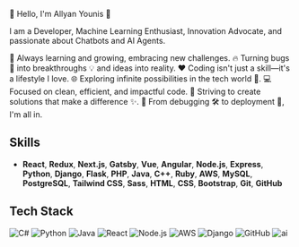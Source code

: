 🚀 Hello, I'm Allyan Younis 👋

I am a Developer, Machine Learning Enthusiast, Innovation Advocate, and passionate about Chatbots and AI Agents.

🌱 Always learning and growing, embracing new challenges.
🔥 Turning bugs 🐛 into breakthroughs 💡 and ideas into reality.
❤️ Coding isn't just a skill—it's a lifestyle I love.
🌐 Exploring infinite possibilities in the tech world 🌌.
💻 Focused on clean, efficient, and impactful code.
🌟 Striving to create solutions that make a difference ✨.
🔧 From debugging 🛠️ to deployment 🚢, I'm all in.

## Skills
- **React**, **Redux**, **Next.js**, **Gatsby**, **Vue**, **Angular**, **Node.js**, **Express**, **Python**, **Django**, **Flask**, **PHP**, **Java**, **C++**, **Ruby**, **AWS**, **MySQL**, **PostgreSQL**, **Tailwind CSS**, **Sass**, **HTML**, **CSS**, **Bootstrap**, **Git**, **GitHub**

## Tech Stack
![C#](https://img.shields.io/badge/-C%23-4B8BBE?style=flat-square&logo=csharp&logoColor=white)
![Python](https://img.shields.io/badge/Python-3776AB?style=flat-square&logo=python&logoColor=white)
![Java](https://img.shields.io/badge/Java-007396?style=flat-square&logo=java&logoColor=white)
![React](https://img.shields.io/badge/React-61DAFB?style=flat-square&logo=react&logoColor=black)
![Node.js](https://img.shields.io/badge/Node.js-339933?style=flat-square&logo=node.js&logoColor=white)
![AWS](https://img.shields.io/badge/AWS-232F3E?style=flat-square&logo=amazon-aws&logoColor=white)
![Django](https://img.shields.io/badge/Django-092D1F?style=flat-square&logo=django&logoColor=white)
![GitHub](https://img.shields.io/badge/GitHub-181717?style=flat-square&logo=github&logoColor=white)
![ai](https://github.com/user-attachments/assets/3b86dce4-707f-4d71-ac65-91e660fb9211)
<!--![ai](https://github.com/user-attachments/assets/a059b129-45fa-4f8a-98b8-d74bebde7c44)

**AllyanSystumm/AllyanSystumm** is a ✨ _special_ ✨ repository because its `README.md` (this file) appears on your GitHub profile.

Here are some ideas to get you started:

- 🔭 I’m currently working on ...
- 🌱 I’m currently learning ...
- 👯 I’m looking to collaborate on ...
- 🤔 I’m looking for help with ...
- 💬 Ask me about ...
- 📫 How to reach me: ...
- 😄 Pronouns: ...
- ⚡ Fun fact: ...
-->
